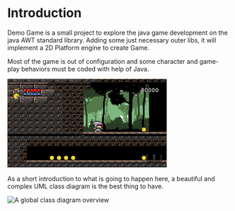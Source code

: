 # Introduction

Demo Game is a small project to explore the java game development on the java AWT standard library.
Adding some just necessary outer libs, it will implement a 2D Platform engine to create Game.

Most of the game is out of configuration and some character and game-play behaviors must be coded with help of Java.

![DemoGame screenshot](https://raw.githubusercontent.com/mcgivrer/demogame/develop/src/docs/images/screen-2.png)

As a short introduction to what is going to happen here, a beautiful and complex UML class diagram is the best thing to have.

![A global class diagram overview](http://www.plantuml.com/plantuml/proxy?src=https://raw.githubusercontent.com/mcgivrer/demogame/develop/src/docs/resources/diagrams/class-diagram-overview.txt)